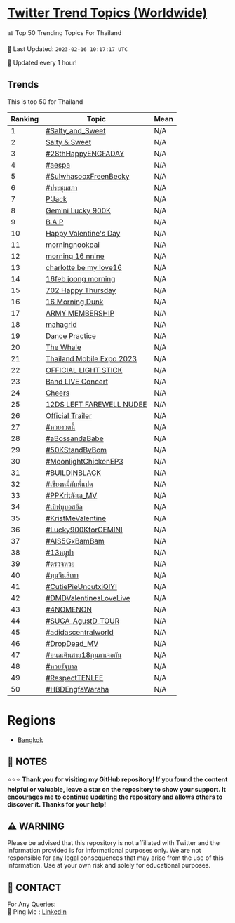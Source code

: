 [Twitter Trend Topics (Worldwide)](https://github.com/ErcinDedeoglu/Twitter-Trend-Topics)
==========


📊 Top 50 Trending Topics For Thailand

📆 Last Updated: `2023-02-16 10:17:17 UTC`

🔧 Updated every 1 hour!


## Trends

This is top 50 for Thailand

| Ranking | Topic | Mean |
| ------- | ------------ | ------------ |
| 1 | [#Salty_and_Sweet](http://twitter.com/search?q=%23Salty_and_Sweet) | N/A |
| 2 | [Salty & Sweet](http://twitter.com/search?q=Salty+%26+Sweet) | N/A |
| 3 | [#28thHappyENGFADAY](http://twitter.com/search?q=%2328thHappyENGFADAY) | N/A |
| 4 | [#aespa](http://twitter.com/search?q=%23aespa) | N/A |
| 5 | [#SulwhasooxFreenBecky](http://twitter.com/search?q=%23SulwhasooxFreenBecky) | N/A |
| 6 | [#ประชุมสภา](http://twitter.com/search?q=%23%e0%b8%9b%e0%b8%a3%e0%b8%b0%e0%b8%8a%e0%b8%b8%e0%b8%a1%e0%b8%aa%e0%b8%a0%e0%b8%b2) | N/A |
| 7 | [P'Jack](http://twitter.com/search?q=P%27Jack) | N/A |
| 8 | [Gemini Lucky 900K](http://twitter.com/search?q=Gemini+Lucky+900K) | N/A |
| 9 | [B.A.P](http://twitter.com/search?q=B.A.P) | N/A |
| 10 | [Happy Valentine's Day](http://twitter.com/search?q=Happy+Valentine%27s+Day) | N/A |
| 11 | [morning​ nookpai](http://twitter.com/search?q=morning%e2%80%8b+nookpai) | N/A |
| 12 | [morning 16 nnine](http://twitter.com/search?q=morning+16+nnine) | N/A |
| 13 | [charlotte be my love16](http://twitter.com/search?q=charlotte+be+my+love16) | N/A |
| 14 | [16feb joong morning](http://twitter.com/search?q=16feb+joong+morning) | N/A |
| 15 | [702 Happy Thursday](http://twitter.com/search?q=702+Happy+Thursday) | N/A |
| 16 | [16 Morning Dunk](http://twitter.com/search?q=16+Morning+Dunk) | N/A |
| 17 | [ARMY MEMBERSHIP](http://twitter.com/search?q=ARMY+MEMBERSHIP) | N/A |
| 18 | [mahagrid](http://twitter.com/search?q=mahagrid) | N/A |
| 19 | [Dance Practice](http://twitter.com/search?q=Dance+Practice) | N/A |
| 20 | [The Whale](http://twitter.com/search?q=The+Whale) | N/A |
| 21 | [Thailand Mobile Expo 2023](http://twitter.com/search?q=Thailand+Mobile+Expo+2023) | N/A |
| 22 | [OFFICIAL LIGHT STICK](http://twitter.com/search?q=OFFICIAL+LIGHT+STICK) | N/A |
| 23 | [Band LIVE Concert](http://twitter.com/search?q=Band+LIVE+Concert) | N/A |
| 24 | [Cheers](http://twitter.com/search?q=Cheers) | N/A |
| 25 | [12DS LEFT FAREWELL NUDEE](http://twitter.com/search?q=12DS+LEFT+FAREWELL+NUDEE) | N/A |
| 26 | [Official Trailer](http://twitter.com/search?q=Official+Trailer) | N/A |
| 27 | [#หวยงวดนี้](http://twitter.com/search?q=%23%e0%b8%ab%e0%b8%a7%e0%b8%a2%e0%b8%87%e0%b8%a7%e0%b8%94%e0%b8%99%e0%b8%b5%e0%b9%89) | N/A |
| 28 | [#aBossandaBabe](http://twitter.com/search?q=%23aBossandaBabe) | N/A |
| 29 | [#50KStandByBom](http://twitter.com/search?q=%2350KStandByBom) | N/A |
| 30 | [#MoonlightChickenEP3](http://twitter.com/search?q=%23MoonlightChickenEP3) | N/A |
| 31 | [#BUILDINBLACK](http://twitter.com/search?q=%23BUILDINBLACK) | N/A |
| 32 | [#เชียงหมี่กับพี่แปด](http://twitter.com/search?q=%23%e0%b9%80%e0%b8%8a%e0%b8%b5%e0%b8%a2%e0%b8%87%e0%b8%ab%e0%b8%a1%e0%b8%b5%e0%b9%88%e0%b8%81%e0%b8%b1%e0%b8%9a%e0%b8%9e%e0%b8%b5%e0%b9%88%e0%b9%81%e0%b8%9b%e0%b8%94) | N/A |
| 33 | [#PPKritลังเล_MV](http://twitter.com/search?q=%23PPKrit%e0%b8%a5%e0%b8%b1%e0%b8%87%e0%b9%80%e0%b8%a5_MV) | N/A |
| 34 | [#เบิฟบูบอสอึล](http://twitter.com/search?q=%23%e0%b9%80%e0%b8%9a%e0%b8%b4%e0%b8%9f%e0%b8%9a%e0%b8%b9%e0%b8%9a%e0%b8%ad%e0%b8%aa%e0%b8%ad%e0%b8%b6%e0%b8%a5) | N/A |
| 35 | [#KristMeValentine](http://twitter.com/search?q=%23KristMeValentine) | N/A |
| 36 | [#Lucky900KforGEMINI](http://twitter.com/search?q=%23Lucky900KforGEMINI) | N/A |
| 37 | [#AIS5GxBamBam](http://twitter.com/search?q=%23AIS5GxBamBam) | N/A |
| 38 | [#13หมูป่า](http://twitter.com/search?q=%2313%e0%b8%ab%e0%b8%a1%e0%b8%b9%e0%b8%9b%e0%b9%88%e0%b8%b2) | N/A |
| 39 | [#ตรวจหวย](http://twitter.com/search?q=%23%e0%b8%95%e0%b8%a3%e0%b8%a7%e0%b8%88%e0%b8%ab%e0%b8%a7%e0%b8%a2) | N/A |
| 40 | [#ทุนจีนสีเทา](http://twitter.com/search?q=%23%e0%b8%97%e0%b8%b8%e0%b8%99%e0%b8%88%e0%b8%b5%e0%b8%99%e0%b8%aa%e0%b8%b5%e0%b9%80%e0%b8%97%e0%b8%b2) | N/A |
| 41 | [#CutiePieUncutxiQIYI](http://twitter.com/search?q=%23CutiePieUncutxiQIYI) | N/A |
| 42 | [#DMDValentinesLoveLive](http://twitter.com/search?q=%23DMDValentinesLoveLive) | N/A |
| 43 | [#4NOMENON](http://twitter.com/search?q=%234NOMENON) | N/A |
| 44 | [#SUGA_AgustD_TOUR](http://twitter.com/search?q=%23SUGA_AgustD_TOUR) | N/A |
| 45 | [#adidascentralworld](http://twitter.com/search?q=%23adidascentralworld) | N/A |
| 46 | [#DropDead_MV](http://twitter.com/search?q=%23DropDead_MV) | N/A |
| 47 | [#อนลเดินสาย18กุมภาเจอกัน](http://twitter.com/search?q=%23%e0%b8%ad%e0%b8%99%e0%b8%a5%e0%b9%80%e0%b8%94%e0%b8%b4%e0%b8%99%e0%b8%aa%e0%b8%b2%e0%b8%a218%e0%b8%81%e0%b8%b8%e0%b8%a1%e0%b8%a0%e0%b8%b2%e0%b9%80%e0%b8%88%e0%b8%ad%e0%b8%81%e0%b8%b1%e0%b8%99) | N/A |
| 48 | [#หวยรัฐบาล](http://twitter.com/search?q=%23%e0%b8%ab%e0%b8%a7%e0%b8%a2%e0%b8%a3%e0%b8%b1%e0%b8%90%e0%b8%9a%e0%b8%b2%e0%b8%a5) | N/A |
| 49 | [#RespectTENLEE](http://twitter.com/search?q=%23RespectTENLEE) | N/A |
| 50 | [#HBDEngfaWaraha](http://twitter.com/search?q=%23HBDEngfaWaraha) | N/A |



# Regions

* [Bangkok](</Thailand/Bangkok.md>)



## 📝 NOTES

⭐⭐⭐ **Thank you for visiting my GitHub repository! If you found the content helpful or valuable, leave a star on the repository to show your support. It encourages me to continue updating the repository and allows others to discover it. Thanks for your help!**


## ⚠️ WARNING

Please be advised that this repository is not affiliated with Twitter and the information provided is for informational purposes only. We are not responsible for any legal consequences that may arise from the use of this information. Use at your own risk and solely for educational purposes.


## 📨 CONTACT

 For Any Queries:  
            🏓 Ping Me : [LinkedIn](https://www.linkedin.com/in/ercindedeoglu/)
